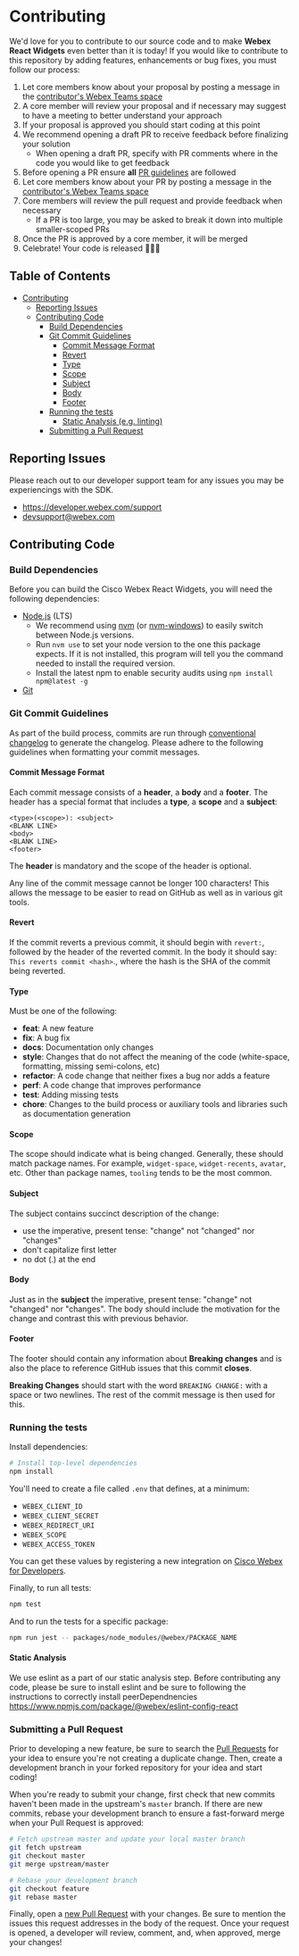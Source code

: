 # Contributing

We'd love for you to contribute to our source code and to make **Webex React Widgets** even better than it is today!
If you would like to contribute to this repository by adding features, enhancements or bug fixes, you must follow our process:

  1. Let core members know about your proposal by posting a message in the [contributor's Webex Teams space](https://eurl.io/#Bk9WGfRcB)
  2. A core member will review your proposal and if necessary may suggest to have a meeting to better understand your approach
  3. If your proposal is approved you should start coding at this point
  4. We recommend opening a draft PR to receive feedback before finalizing your solution
      - When opening a draft PR, specify with PR comments where in the code you would like to get feedback
  5. Before opening a PR ensure **all** [PR guidelines](#submitting-a-pull-request) are followed
  6. Let core members know about your PR by posting a message in the [contributor's Webex Teams space](https://eurl.io/#Bk9WGfRcB)
  7. Core members will review the pull request and provide feedback when necessary
      - If a PR is too large, you may be asked to break it down into multiple smaller-scoped PRs
  8. Once the PR is approved by a core member, it will be merged
  9. Celebrate! Your code is released 🎈🎉🍻

## Table of Contents

- [Contributing](#contributing)
  - [Reporting Issues](#reporting-issues)
  - [Contributing Code](#contributing-code)
    - [Build Dependencies](#build-dependencies)
    - [Git Commit Guidelines](#git-commit-guidelines)
      - [Commit Message Format](#commit-message-format)
      - [Revert](#revert)
      - [Type](#type)
      - [Scope](#scope)
      - [Subject](#subject)
      - [Body](#body)
      - [Footer](#footer)
    - [Running the tests](#running-the-tests)
      - [Static Analysis (e.g. linting)](#static-analysis)
    - [Submitting a Pull Request](#submitting-a-pull-request)

## Reporting Issues

Please reach out to our developer support team for any issues you may be experiencings with the SDK.

- <https://developer.webex.com/support>
- <devsupport@webex.com>

## Contributing Code

### Build Dependencies

Before you can build the Cisco Webex React Widgets, you will need the following dependencies:

- [Node.js](https://nodejs.org/) (LTS)
  - We recommend using [nvm](https://github.com/creationix/nvm) (or [nvm-windows](https://github.com/coreybutler/nvm-windows))
    to easily switch between Node.js versions.
  - Run `nvm use` to set your node version to the one this package expects.  If it is not installed, this program will tell you the command needed to install the required version.
  - Install the latest npm to enable security audits using `npm install npm@latest -g`
- [Git](https://git-scm.com/)

### Git Commit Guidelines

As part of the build process, commits are run through [conventional changelog](https://github.com/conventional-changelog/conventional-changelog) to generate the changelog. Please adhere to the following guidelines when formatting your commit messages.

#### Commit Message Format

Each commit message consists of a **header**, a **body** and a **footer**. The header has a special format that includes a **type**, a **scope** and a **subject**:

``` text
<type>(<scope>): <subject>
<BLANK LINE>
<body>
<BLANK LINE>
<footer>
```

The **header** is mandatory and the scope of the header is optional.

Any line of the commit message cannot be longer 100 characters! This allows the message to be easier to read on GitHub as well as in various git tools.

#### Revert

If the commit reverts a previous commit, it should begin with `revert:`, followed by the header of the reverted commit. In the body it should say: `This reverts commit <hash>`., where the hash is the SHA of the commit being reverted.

#### Type

Must be one of the following:

- **feat**: A new feature
- **fix**: A bug fix
- **docs**: Documentation only changes
- **style**: Changes that do not affect the meaning of the code (white-space, formatting, missing semi-colons, etc)
- **refactor**: A code change that neither fixes a bug nor adds a feature
- **perf**: A code change that improves performance
- **test**: Adding missing tests
- **chore**: Changes to the build process or auxiliary tools and libraries such as documentation generation

#### Scope

The scope should indicate what is being changed. Generally, these should match package names. For example, `widget-space`, `widget-recents`, `avatar`, etc. Other than package names, `tooling` tends to be the most common.

#### Subject

The subject contains succinct description of the change:

- use the imperative, present tense: "change" not "changed" nor "changes"
- don't capitalize first letter
- no dot (.) at the end

#### Body

Just as in the **subject** the imperative, present tense: "change" not "changed" nor "changes". The body should include the motivation for the change and contrast this with previous behavior.

#### Footer

The footer should contain any information about **Breaking changes** and is also the place to reference GitHub issues that this commit **closes**.

**Breaking Changes** should start with the word `BREAKING CHANGE:` with a space or two newlines. The rest of the commit message is then used for this.

### Running the tests

Install dependencies:

``` bash
# Install top-level dependencies
npm install
```

You'll need to create a file called `.env` that defines, at a minimum:

- `WEBEX_CLIENT_ID`
- `WEBEX_CLIENT_SECRET`
- `WEBEX_REDIRECT_URI`
- `WEBEX_SCOPE`
- `WEBEX_ACCESS_TOKEN`

You can get these values by registering a new integration on [Cisco Webex for Developers](https://developer.webex.com/my-apps/new/integration).

Finally, to run all tests:

```bash
npm test
```

And to run the tests for a specific package:

```bash
npm run jest -- packages/node_modules/@webex/PACKAGE_NAME
```

#### Static Analysis

We use eslint as a part of our static analysis step. Before contributing any code, please be sure to install eslint and be sure to following the instructions to correctly install peerDependnencies  <https://www.npmjs.com/package/@webex/eslint-config-react>

### Submitting a Pull Request

Prior to developing a new feature, be sure to search the [Pull Requests](https://github.com/webex/react-widgets/pulls) for your idea to ensure you're not creating a duplicate change. Then, create a development branch in your forked repository for your idea and start coding!

When you're ready to submit your change, first check that new commits haven't been made in the upstream's `master` branch. If there are new commits, rebase your development branch to ensure a fast-forward merge when your Pull Request is approved:

```bash
# Fetch upstream master and update your local master branch
git fetch upstream
git checkout master
git merge upstream/master

# Rebase your development branch
git checkout feature
git rebase master
```

Finally, open a [new Pull Request](https://github.com/webex/react-widgets/compare) with your changes. Be sure to mention the issues this request addresses in the body of the request. Once your request is opened, a developer will review, comment, and, when approved, merge your changes!
